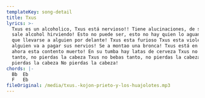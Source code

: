 ```yaml
---
templateKey: song-detail
title: Txus
lyrics: >-
  Txus es un alcoholico, Txus está nervioso!! Tiene alucinaciones, de su ducha
  sale alcohol hirviendo! Esto no puede ser, esto no hay quien lo aguante Tiene
  que llevarse a alguien por delante! Txus esta furioso Txus esta violento,
  alguien va a pagar sus nervios! Se a montao una bronca! Txus está en el suelo
  ahora esta contento muerto! En su tumba hay latas de cerveza Txus no bebas
  tanto, no pierdas la cabeza Txus no bebas tanto, no pierdas la cabeza No
  pierdas la cabeza No pierdas la cabeza!
chords: |-
  Bb  Eb 
  F   Eb
fileOriginal: /media/txus.-kojon-prieto-y-los-huajolotes.mp3
---
```


